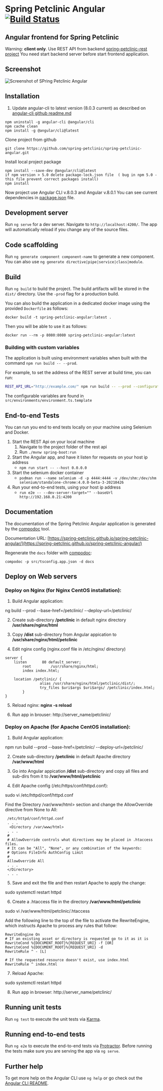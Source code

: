 # Spring Petclinic Angular [![Build Status](https://travis-ci.org/spring-petclinic/spring-petclinic-angular.png?branch=master)](https://travis-ci.org/spring-petclinic/spring-petclinic-angular/)

## Angular frontend for Spring Petclinic

Warning: **client only**.
Use REST API from backend [spring-petclinic-rest project](https://github.com/spring-petclinic/spring-petclinic-rest)
You need start backend server before start frontend application.

## Screenshot

![Screenshot of SPring Petclinic Angular](https://cloud.githubusercontent.com/assets/838318/23263243/f4509c4a-f9dd-11e6-951b-69d0ef72d8bd.png)

## Installation

1. Update angular-cli to latest version (8.0.3 current)
   as described on [angular-cli github readme.md](https://github.com/angular/angular-cli#updating-angular-cli)

```
npm uninstall -g angular-cli @angular/cli
npm cache clean
npm install -g @angular/cli@latest
```

Clone project from github

```
git clone https://github.com/spring-petclinic/spring-petclinic-angular.git
```

Install local project package

```
npm install --save-dev @angular/cli@latest
if npm version > 5.0 delete package-lock.json file  ( bug in npm 5.0 - this file prevent correct packages install)
npm install
```

Now project use Angular CLI v.8.0.3 and Angular v.8.0.1
You can see current dependencies in [package.json](package.json) file.

## Development server

Run `ng serve` for a dev server. Navigate to `http://localhost:4200/`. The app will automatically reload if you change any of the source files.

## Code scaffolding

Run `ng generate component component-name` to generate a new component. You can also use `ng generate directive|pipe|service|class|module`.

## Build

Run `ng build` to build the project. The build artifacts will be stored in the `dist/` directory. Use the `-prod` flag for a production build.

You can also build the application in a dedicated docker image using the provided `Dockerfile` as follows:

```
docker build -t spring-petclinic-angular:latest .
```

Then you will be able to use it as follows:

```
docker run --rm -p 8080:8080 spring-petclinic-angular:latest
```

### Building with custom variables

The application is built using environment variables when built with the command
`npm run build -- --prod`.

For example, to set the address of the REST server at build time, you can run:

```bash
REST_API_URL="http://example.com/" npm run build -- --prod --configuration=production
```

The configurable variables are found in `src/environments/environment.ts.template`

## End-to-end Tests

You can run you end to end tests locally on your machine using Selenium and Docker.

1. Start the REST Api on your local machine
   1. Navigate to the project folder of the rest api
   1. Run `./mvnw spring-boot:run`
1. Start the Angular app, and have it listen for requests on your host ip address
   - `npm run start -- --host 0.0.0.0`
1. Start the selenium docker container
   - `podman run --name selenium -d -p 4444:4444 -v /dev/shm:/dev/shm selenium/standalone-chrome:4.0.0-beta-3-20210426`
1. Run your end-to-end tests, using your host ip address
   - `run e2e -- --dev-server-target="" --baseUrl http://192.168.0.21:4200`

## Documentation

The documentation of the Spring Petclinic Angular application is generated by the [compodoc](https://compodoc.app) tool.

Documentation URL: [https://spring-petclinic.github.io/spring-petclinic-angular/](https://spring-petclinic.github.io/spring-petclinic-angular/)

Regenerate the `docs` folder with [compodoc](https://compodoc.app):

```
compodoc -p src/tsconfig.app.json -d docs
```

## Deploy on Web servers

### Deploy on Nginx (for Nginx CentOS installation):

1. Build Angular application:

ng build --prod --base-href=/petclinic/ --deploy-url=/petclinic/

2. Create sub-directory **/petclinic** in default nginx directory **/usr/share/nginx/html**

3. Copy **/dist** sub-directory from Angular appication to **/usr/share/nginx/html/petclinic**

4. Edit nginx config (nginx.conf file in /etc/nginx/ directory)

```
server {
	listen       80 default_server;
        root         /usr/share/nginx/html;
        index index.html;

	location /petclinic/ {
                alias /usr/share/nginx/html/petclinic/dist/;
                try_files $uri$args $uri$args/ /petclinic/index.html;
        }
}
```

5. Reload nginx: **nginx -s reload**

6. Run app in brouser: http://server_name/petclinic/

### Deploy on Apache (for Apache CentOS installation):

1. Build Angular application:

npm run build --prod --base-href=/petclinic/ --deploy-url=/petclinic/

2. Create sub-directory **/petclinic** in default Apache directory **/var/www/html**

3. Go into Angular appication **/dist** sub-directory and copy all files and sub-dirs from it to **/var/www/html/petclinic**

4. Edit Apache config (/etc/https/conf/httpd.conf):

sudo vi /etc/httpd/conf/httpd.conf

Find the Directory /var/www/html> section and change the AllowOverride directive from None to All:

```
 /etc/httpd/conf/httpd.conf
 . . .
  <Directory /var/www/html>
 . . .
 #
 # AllowOverride controls what directives may be placed in .htaccess files.
 # It can be "All", "None", or any combination of the keywords:
 # Options FileInfo AuthConfig Limit
 #
 AllowOverride All
 . . .
 </Directory>
 . . .
```

5. Save and exit the file and then restart Apache to apply the change:

sudo systemctl restart httpd

6. Create a .htaccess file in the directory **/var/www/html/petclinic**

sudo vi /var/www/html/petclinic/.htaccess

Add the following line to the top of the file to activate the RewriteEngine, which instructs Apache to process any rules that follow:

```
RewriteEngine On
# If an existing asset or directory is requested go to it as it is
RewriteCond %{DOCUMENT_ROOT}%{REQUEST_URI} -f [OR]
RewriteCond %{DOCUMENT_ROOT}%{REQUEST_URI} -d
RewriteRule ^ - [L]

# If the requested resource doesn't exist, use index.html
RewriteRule ^ index.html
```

7. Reload Apache:

sudo systemctl restart httpd

8. Run app in browser: http://server_name/petclinic/

## Running unit tests

Run `ng test` to execute the unit tests via [Karma](https://karma-runner.github.io).

## Running end-to-end tests

Run `ng e2e` to execute the end-to-end tests via [Protractor](http://www.protractortest.org/).
Before running the tests make sure you are serving the app via `ng serve`.

## Further help

To get more help on the Angular CLI use `ng help` or go check out the [Angular CLI README](https://github.com/angular/angular-cli/blob/master/README.md).
